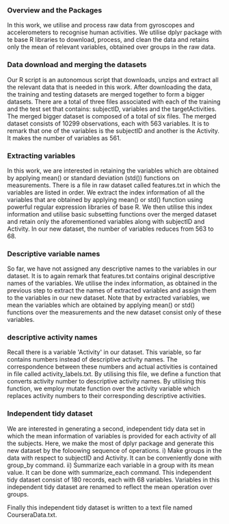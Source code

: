 ### Overview and the Packages
In this work, we utilise and process raw data from gyroscopes and accelerometers to recognise human activities. We utilise dplyr package with te base R libraries to download, process, and clean the data and retains only the mean of relevant variables, obtained over groups in the raw data.  

### Data download and merging the datasets
Our R script is an autonomous script that downloads, unzips and extract all the relevant data that is needed in this work. After downloading the data, the training and testing datasets are merged together to form a bigger datasets. There are a total of three files associated with each of the training and the test set that contains: subjectID, variables and the targetActivities. The merged bigger dataset is composed of a total of six files. The merged dataset consists of 10299 observations, each with 563 variables. It is to remark that one of the variables is the subjectID and another is the Activity. It makes the number of variables as 561. 

### Extracting variables
In this work, we are interested in retaining the variables which are obtained by applying mean() or standard deviation (std()) functions on measurements. There is a file in raw dataset called features.txt in which the variables are listed in order. We extract the index information of all the variables that are obtained by applying mean() or std() function using powerful regular expression libraries of base R. We then utilise this index information and utilise basic subsetting functions over the merged dataset and retain only the aforementioned variables along with subjectID and Activity. In our new dataset, the number of variables reduces from 563 to 68.  

### Descriptive variable names
So far, we have not assigned any descriptive names to the variables in our dataset. It is to again remark that features.txt contains original descriptive names of the variables. We utilise the index information, as obtained in the previous step to extract the names of extracted variables and assign them to the variables in our new dataset. Note that by extracted variables, we mean the variables which are obtained by applying mean() or std() functions over the measurements and the new dataset consist only of these variables. 

### descriptive activity names
Recall there is a variable 'Activity' in our dataset. This variable, so far contains numbers instead of descriptive activity names. The correspondence between these numbers and actual activities is contained in file called activity_labels.txt. By utilising this file, we define a function that converts activity number to descriptive activity names. By utilising this function, we employ mutate function over the activity variable which replaces activity numbers to their corresponding descriptive activities.

### Independent tidy dataset

We are interested in generating a second, independent tidy data set in which the mean information of variables is provided for each activity of all the subjects. Here, we make the most of dplyr package and generate this new dataset by the foloowing sequence of operations. i) Make groups in the data with respect to subjectID and Activity. It can be conveniently done with group_by command. ii) Summarize each variable in a group with its mean value. It can be done with summarize_each command. This independent tidy dataset consist of 180 records, each with 68 variables. Variables in this independent tidy dataset are renamed to reflect the mean operation over groups. 

Finally this independent tidy dataset is written to a text file named CourseraData.txt. 
